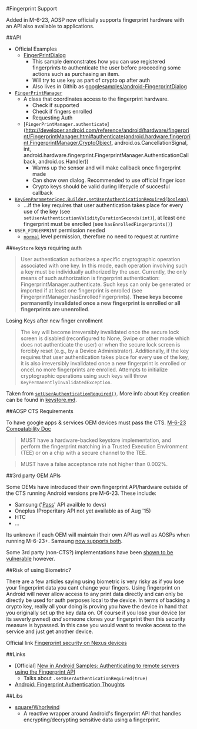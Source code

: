 #Fingerprint Support

Added in M-6-23, AOSP now officially supports fingerprint hardware with an API also available to applications.

##API

- Official Examples
  - [FingerPrintDialog](http://developer.android.com/samples/FingerprintDialog/src/com.example.android.fingerprintdialog/MainActivity.html) 
    - This sample demonstrates how you can use registered fingerprints to authenticate the user before proceeding some actions such as purchasing an item.
    - Will try to use key as part of crypto op after auth
    - Also lives in Githib as [googlesamples/android-FingerprintDialog](https://github.com/googlesamples/android-FingerprintDialog)
- [`FingerPrintManager`](http://developer.android.com/reference/android/hardware/fingerprint/FingerprintManager.html)
  - A class that coordinates access to the fingerprint hardware. 
    - Check if supported
    - Check if fingers enrolled
    - Requesting Auth 
  - [`FingerPrintManager.authenticate`](http://developer.android.com/reference/android/hardware/fingerprint/FingerprintManager.html#authenticate(android.hardware.fingerprint.FingerprintManager.CryptoObject, android.os.CancellationSignal, int, android.hardware.fingerprint.FingerprintManager.AuthenticationCallback, android.os.Handler))
    - Warms up the sensor and will make callback once fingerprint made 
    - Can show own dialog. Recommended to use official finger icon
    - Crypto keys should be valid during lifecycle of succesful callback
- [`KeyGenParameterSpec.Builder.setUserAuthenticationRequired(boolean)`](http://developer.android.com/reference/android/security/keystore/KeyGenParameterSpec.Builder.html#setUserAuthenticationRequired(boolean))
	- ...if the key requires that user authentication takes place for every use of the key (see `setUserAuthenticationValidityDurationSeconds(int)`), at least one fingerprint must be enrolled (see `hasEnrolledFingerprints()`)
- `USER_FINGERPRINT` permission needed
	- [`normal`](http://developer.android.com/reference/android/Manifest.permission.html#USE_FINGERPRINT) level permission, therefore no need to request at runtime

##`KeyStore` keys requiring auth

> User authentication authorizes a specific cryptographic operation associated with one key. In this mode, each 
operation involving such a key must be individually authorized by the user. Currently, the only means of such authorization 
is fingerprint authentication: FingerprintManager.authenticate. Such keys can only be generated or imported if at least one
fingerprint is enrolled (see FingerprintManager.hasEnrolledFingerprints). **These keys become permanently invalidated once a 
new fingerprint is enrolled or all fingerprints are unenrolled**.

Losing Keys after new finger enrollment

>The key will become irreversibly invalidated once the secure lock screen is disabled (reconfigured to None, Swipe or other mode which does not authenticate the user) or when the secure lock screen is forcibly reset (e.g., by a Device Administrator). Additionally, if the key requires that user authentication takes place for every use of the key, it is also irreversibly invalidated once a new fingerprint is enrolled or once\ no more fingerprints are enrolled. Attempts to initialize cryptographic operations using such keys will throw `KeyPermanentlyInvalidatedException`.

Taken from [`setUserAuthenticationRequired()`](http://developer.android.com/reference/android/security/keystore/KeyGenParameterSpec.Builder.html#setUserAuthenticationRequired(boolean)). More info about Key creation can be found in [keystore.md](/api/keystore.md).


##AOSP CTS Requirements

To have google apps & services OEM devices must pass the CTS. 
[M-6-23 Compatability Doc](http://static.googleusercontent.com/media/source.android.com/en//compatibility/android-cdd.pdf)

> MUST have a hardware-backed keystore implementation, and perform the fingerprint matching in a Trusted Execution Environment (TEE) or on a chip with a secure channel to the TEE.

> MUST have a false acceptance rate not higher than 0.002%.

##3rd party OEM APIs

Some OEMs have introduced their own fingerprint API/hardware outside of the CTS running Android versions pre M-6-23. These include:

- Samsung ('[Pass](http://developer.samsung.com/release-note/view.do?v=R000000009)' API availble to devs)
- Oneplus (Properitary API not yet available as of Aug '15)
- HTC 
- ...

Its unknown if each OEM will maintain their own API as well as AOSPs when running M-6-23+. Samsung [now supports both](http://www.androidcentral.com/galaxy-s7-and-s7-edge-support-both-marshmallow-and-samsung-fingerprint-apis).

Some 3rd party (non-CTS?) implementations have been [shown to be vulnerable](http://www.engadget.com/2015/08/05/android-fingerprint-readers-may-be-easier-to-hack-than-touch-id/) however. 

##Risk of using Biometric?

There are a few articles saying using biometric is very risky as if you lose your fingerprint data you cant change your 
fingers. Using fingerprint on Android will never allow access to any print data directly and can only be directly be 
used for auth perposes local to the device. In terms of backing a crypto key, really all your doing is proving you
have the device in hand that you originally set up the key data on. Of course if you lose your device (or its severly pwned) 
_and_ someone clones your fingerprint then this security measure is bypassed. In this case you would want to revoke access to the service and just get another device.

Official link [Fingerprint security on Nexus devices](https://support.google.com/nexus/answer/6300638?hl=en-GB)

##Links

- [Official] [New in Android Samples: Authenticating to remote servers using the Fingerprint API](http://android-developers.blogspot.co.uk/2015/10/new-in-android-samples-authenticating.html?utm_source=feedburner&utm_medium=feed&utm_campaign=Feed:+blogspot/hsDu+(Android+Developers+Blog))
  - Talks about `.setUserAuthenticationRequired(true)` 
- [Android: Fingerprint Authentication Thoughts](https://medium.com/@manuelvicnt/android-fingerprint-authentication-f8c7c76c50f8#.htn7xmypk)

##Libs 

- [square/Whorlwind](https://github.com/square/whorlwind)
  - A reactive wrapper around Android's fingerprint API that handles encrypting/decrypting sensitive data using a fingerprint.
